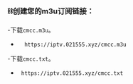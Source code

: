 
### ⛓️创建您的m3u订阅链接：
-下载` cmcc.m3u `。
   -       https://iptv.021555.xyz/cmcc.m3u

-下载` cmcc.txt `。
   -      https://iptv.021555.xyz/cmcc.txt


